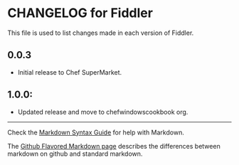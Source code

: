 # CHANGELOG for Fiddler

This file is used to list changes made in each version of Fiddler.

## 0.0.3

* Initial release to Chef SuperMarket.

## 1.0.0:

* Updated release and move to chefwindowscookbook org.

- - - 
Check the [Markdown Syntax Guide](http://daringfireball.net/projects/markdown/syntax) for help with Markdown.

The [Github Flavored Markdown page](http://github.github.com/github-flavored-markdown/) describes the differences between markdown on github and standard markdown.
